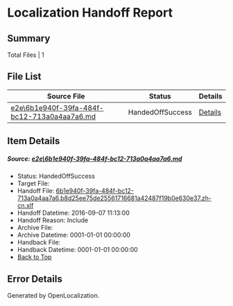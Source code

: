 # <a name='report-top'></a> Localization Handoff Report

## Summary
 Total Files | 1

## File List
 Source File | Status | Details 
 ----------- | ------ | ------- 
 [e2e\6b1e940f-39fa-484f-bc12-713a0a4aa7a6.md](https://github.com/OpenLocalizationTestOrg/ol-test0/blob/c7d7266d40b6e7e17e15ce9bde6741085cac4058/e2e/6b1e940f-39fa-484f-bc12-713a0a4aa7a6.md) | HandedOffSuccess | [Details](#2a5622bd5caf37ede6985afaf9dc993c4a85fdb14)

## Item Details
##### <a name='2a5622bd5caf37ede6985afaf9dc993c4a85fdb14'></a> Source: [e2e\6b1e940f-39fa-484f-bc12-713a0a4aa7a6.md](https://github.com/OpenLocalizationTestOrg/ol-test0/blob/c7d7266d40b6e7e17e15ce9bde6741085cac4058/e2e/6b1e940f-39fa-484f-bc12-713a0a4aa7a6.md)
* Status: HandedOffSuccess
* Target File: 
* Handoff File: [6b1e940f-39fa-484f-bc12-713a0a4aa7a6.b8d25ee75de25561716681a42487f19b0e630e37.zh-cn.xlf](https://github.com/OpenLocalizationTestOrg/ol-test0-handoff/blob/8b404a7c678357a428a65cdff8a3be0646692a57/ol-handoff/OpenLocalizationTestOrg/ol-test0-zhcn/ci/ht/6b1e940f-39fa-484f-bc12-713a0a4aa7a6.b8d25ee75de25561716681a42487f19b0e630e37.zh-cn.xlf)
* Handoff Datetime: 2016-09-07 11:13:00
* Handoff Reason: Include
* Archive File: 
* Archive Datetime: 0001-01-01 00:00:00
* Handback File: 
* Handback Datetime: 0001-01-01 00:00:00
* [Back to Top](#report-top)


## Error Details

Generated by OpenLocalization.

